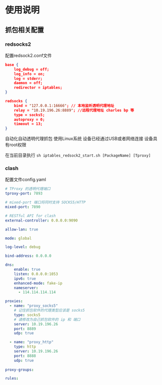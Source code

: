 # 使用说明

## 抓包相关配置

### redsocks2

配置redsock2.conf文件

```json
base {
    log_debug = off;
    log_info = on;
    log = stderr;
    daemon = off;
    redirector = iptables;
}

redsocks {
    bind = "127.0.0.1:16666"; // 本地监听透明代理地址
    relay = "10.19.196.26:8889"; //远程代理地址 charles bp 等
    type = socks5;
    autoproxy = 0;
    timeout = 13;
}
```

自动化自动透明代理抓包
使用Linux系统 设备已经通过USB或者网络连接 设备具有root权限

在当前目录执行
`sh iptables_redsock2_start.sh [PackageName] [Tproxy]`

### clash

配置文件config.yaml

```yaml
# TProxy 的透明代理端口
tproxy-port: 7893

# mixed-port 端口将同时支持 SOCKS5/HTTP
mixed-port: 7890

# RESTful API for clash
external-controller: 0.0.0.0:9090

allow-lan: true

mode: global

log-level: debug

bind-address: 0.0.0.0

dns:
    enable: true
    listen: 0.0.0.0:1053
    ipv6: true
    enhanced-mode: fake-ip
    nameserver:
      - 114.114.114.114

proxies:
  - name: "proxy_socks5"
    # 记住抓包软件的代理类型应该是 socks5
    type: socks5
    # 请修改为自己抓包软件的 ip 和 端口
    server: 10.19.196.26
    port: 8889
    udp: true

  - name: "proxy_http"
    type: http
    server: 10.19.196.26
    port: 8888
    udp: true
    
proxy-groups:

rules:
```